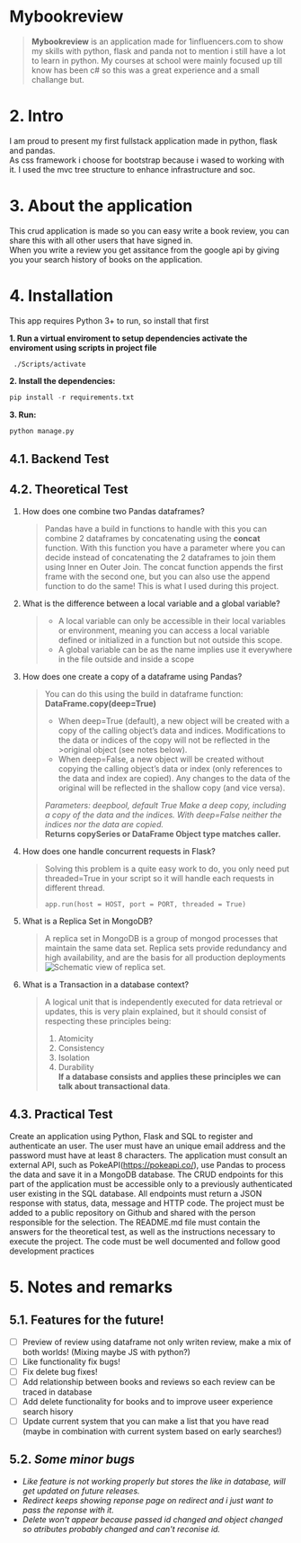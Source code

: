 # Mybookreview
> **Mybookreview** is an application made for 1influencers.com to show my skills with python, flask and panda not to mention i still have a lot to learn in python. My courses at school were mainly focused up till know has been c# so this was a great experience and a small challange but.
> 
# 2. Intro
I am proud to present my first fullstack application made in python, flask and pandas.\
As css framework i choose for bootstrap because i wased to working with it. 
I used the mvc tree structure to enhance infrastructure and soc.


# 3. About the application
This crud application is made so you can easy write a book review, you can share this with all other users that have signed in.\
When you write a review you get assitance from the google api by giving you your search history of books on the application.

# 4. Installation

This app requires Python 3+ to run, so install that first

**1. Run a virtual enviroment to setup dependencies activate the enviroment using scripts in project file** 
```cd to env folder
 ./Scripts/activate
```
**2. Install the dependencies:**

```python
pip install -r requirements.txt 
```

**3. Run:**

```python
python manage.py
```

## 4.1. Backend Test
## 4.2. Theoretical Test
1. How does one combine two Pandas dataframes?
   > Pandas have a build in functions to handle with this you can combine 2 dataframes by concatenating using the **concat** function. 
   With this function you have a parameter where you can decide instead of concatenating the 2 dataframes to join them using Inner en Outer Join.
   The concat function appends the first frame with the second one, but you can also use the append function to do the same! 
   This is what I used during this project. 
2. What is the difference between a local variable and a global variable?
   > - A local variable can only be accessible in their local variables or environment, meaning you can access a local variable defined or initialized in a function but not outside this scope.
   > - A global variable can be as the name implies use it everywhere in the file outside and inside a scope
3. How does one create a copy of a dataframe using Pandas?
   >You can do this using the build in dataframe function:\
      **DataFrame.copy(deep=True)**
   >- When deep=True (default), a new object will be created with a copy of the calling object’s data and indices. Modifications to the data or indices of the copy will not be reflected in the >original object (see notes below).
   >- When deep=False, a new object will be created without copying the calling object’s data or index (only references to the data and index are copied). Any changes to the data of the original will be reflected in the shallow copy (and vice versa).
   >
   > *Parameters: 
   > deepbool, default True
   > Make a deep copy, including a copy of the data and the indices. With deep=False neither the indices nor the data are copied.*\
   > **Returns copySeries or DataFrame Object type matches caller.**
   
1. How does one handle concurrent requests in Flask?
   > Solving this problem is a quite easy work to do, you only need put threaded=True in your script so it will handle each requests in different thread.
   >
   > ```
   > app.run(host = HOST, port = PORT, threaded = True)
   > ```
   >

   
2. What is a Replica Set in MongoDB?
   >A replica set in MongoDB is a group of mongod processes that maintain the same data set. Replica sets provide redundancy and high availability, and are the basis for all production deployments
   ![Schematic view of replica set ](https://www.mongodb.com/docs/manual/images/replica-set-read-write-operations-primary.bakedsvg.svg "Schematic view of replica set").
3. What is a Transaction in a database context?
   > A logical unit that is independently executed for data retrieval or updates, this is very plain explained, but it should consist of respecting these principles being:
   > 1. Atomicity
   > 2. Consistency
   > 3. Isolation
   > 4. Durability\
   >**If a database consists and applies these principles we can talk about transactional data**.

   
## 4.3. Practical Test
Create an application using Python, Flask and SQL to register and authenticate an user.
The user must have an unique email address and the password must have at least 8
characters.
The application must consult an external API, such as PokeAPI(https://pokeapi.co/), use
Pandas to process the data and save it in a MongoDB database. The CRUD endpoints
for this part of the application must be accessible only to a previously authenticated user
existing in the SQL database. All endpoints must return a JSON response with status,
data, message and HTTP code.
The project must be added to a public repository on Github and shared with the person
responsible for the selection. The README.md file must contain the answers for the
theoretical test, as well as the instructions necessary to execute the project.
The code must be well documented and follow good development practices

# 5. Notes and remarks
## 5.1. Features for the future!
- [ ] Preview of review using dataframe not only writen review, make a mix of both worlds! (Mixing maybe JS with python?)
- [ ] Like functionality fix bugs!
- [ ] Fix delete bug fixes!
- [ ] Add relationship between books and reviews so each review can be traced in database
- [ ] Add delete functionality for books and to improve useer experience search hisory
- [ ] Update current system that you can make a list that you have read (maybe in combination with current system based on early searches!)

## 5.2. *Some minor bugs*
 - *Like feature is not working properly but stores the like in database, will get updated on future releases.*
 - *Redirect keeps showing reponse page on redirect and i just want to pass the reponse with it.*
 - *Delete won't appear because passed id changed and object changed so atributes probably changed and can't reconise id.* 


